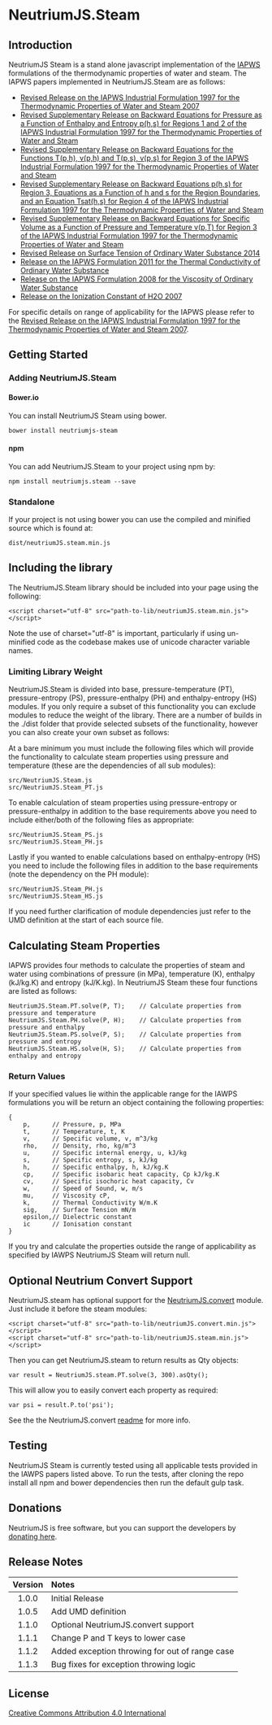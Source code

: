 # NeutriumJS.Steam

## Introduction

NeutriumJS Steam is a stand alone javascript implementation of the [IAPWS](http://www.iapws.org/) formulations of the thermodynamic properties of water and steam. The IAPWS papers implemented in NeutriumJS.Steam are as follows:

- [Revised Release on the IAPWS Industrial Formulation 1997 for the Thermodynamic Properties of Water and Steam 2007](http://www.iapws.org/relguide/IF97-Rev.html)
- [Revised Supplementary Release on Backward Equations for Pressure as a Function of Enthalpy and Entropy p(h,s) for Regions 1 and 2 of the IAPWS Industrial Formulation 1997 for the Thermodynamic Properties of Water and Steam](http://www.iapws.org/relguide/Supp-PHS12-2014.pdf)
- [Revised Supplementary Release on Backward Equations for the Functions T(p,h), v(p,h) and T(p,s), v(p,s) for Region 3 of the IAPWS Industrial Formulation 1997 for the Thermodynamic Properties of Water and Steam](http://www.iapws.org/relguide/Supp-Tv\(ph,ps\)3-2014.pdf)
- [Revised Supplementary Release on Backward Equations p(h,s) for Region 3, Equations as a Function of h and s for the Region Boundaries, and an Equation Tsat(h,s) for Region 4 of the IAPWS Industrial Formulation 1997 for the Thermodynamic Properties of Water and Steam](http://www.iapws.org/relguide/Supp-phs3-2014.pdf)
- [Revised Supplementary Release on Backward Equations for Specific Volume as a Function of Pressure and Temperature v(p,T) for Region 3 of the IAPWS Industrial Formulation 1997 for the Thermodynamic Properties of Water and Steam](http://www.iapws.org/relguide/Supp-VPT3-2014.pdf)
- [Revised Release on Surface Tension of Ordinary Water Substance 2014](http://www.iapws.org/relguide/Surf-H2O-2014.pdf)
- [Release on the IAPWS Formulation 2011 for the Thermal Conductivity of Ordinary Water Substance](http://www.iapws.org/relguide/ThCond.pdf)
- [Release on the IAPWS Formulation 2008 for the Viscosity of Ordinary Water Substance](http://www.iapws.org/relguide/visc.pdf)
- [Release on the Ionization Constant of H2O 2007](http://www.iapws.org/relguide/Ionization.pdf)

For specific details on range of applicability for the IAPWS please refer to the [Revised Release on the IAPWS Industrial Formulation 1997 for the Thermodynamic Properties of Water and Steam 2007](http://www.iapws.org/relguide/IF97-Rev.html).

## Getting Started

### Adding NeutriumJS.Steam

#### Bower.io

You can install NeutriumJS Steam using bower.

	bower install neutriumjs-steam

#### npm

You can add NeutriumJS.Steam to your project using npm by:

	npm install neutriumjs.steam --save

### Standalone

If your project is not using bower you can use the compiled and minified source which is found at:

	dist/neutriumJS.steam.min.js

## Including the library

The NeutriumJS.Steam library should be included into your page using  the following:

	<script charset="utf-8" src="path-to-lib/neutriumJS.steam.min.js"></script>

Note the use of charset="utf-8" is important, particularly if using un-minified code as the codebase makes use of unicode character variable names. 

### Limiting Library Weight

NeutriumJS.Steam is divided into base, pressure-temperature (PT), pressure-entropy (PS), pressure-enthalpy (PH) and enthalpy-entropy (HS) modules. If you only require a subset of this functionality you can exclude modules to reduce the weight of the library. There are a number of builds in the ./dist folder that provide selected subsets of the functionality, however you can also create your own subset as follows:


At a bare minimum you must include the following files which will provide the functionality to calculate steam properties using pressure and temperature (these are the dependencies of all sub modules):

	src/NeutriumJS.Steam.js
	src/NeutriumJS.Steam_PT.js
	
To enable calculation of steam properties using pressure-entropy or pressure-enthalpy in addition to the base requirements above you need to include either/both of the following files as appropriate:

	src/NeutriumJS.Steam_PS.js
	src/NeutriumJS.Steam_PH.js
	
Lastly if you wanted to enable calculations based on enthalpy-entropy (HS) you need to include the following files in addition to the base requirements (note the dependency on the PH module):
 	
 	src/NeutriumJS.Steam_PH.js
	src/NeutriumJS.Steam_HS.js

If you need further clarification of module dependencies just refer to the UMD definition at the start of each source file.

## Calculating Steam Properties

IAPWS provides four methods to calculate the properties of steam and water using combinations of pressure (in MPa), temperature (K), enthalpy (kJ/kg.K) and entropy (kJ/K.kg). In NeutriumJS Steam these four functions  are listed as follows:

	NeutriumJS.Steam.PT.solve(P, T);	// Calculate properties from pressure and temperature
	NeutriumJS.Steam.PH.solve(P, H);	// Calculate properties from pressure and enthalpy
	NeutriumJS.Steam.PS.solve(P, S);	// Calculate properties from pressure and entropy
	NeutriumJS.Steam.HS.solve(H, S);	// Calculate properties from enthalpy and entropy


### Return Values

If your specified values lie within the applicable range for the IAWPS formulations you will be return an object containing the following properties:

	{
		p, 		// Pressure, p, MPa
		t, 		// Temperature, t, K
		v, 		// Specific volume, v, m^3/kg
		rho,	// Density, rho, kg/m^3
		u,		// Specific internal energy, u, kJ/kg
		s,		// Specific entropy, s, kJ/kg
		h, 		// Specific enthalpy, h, kJ/kg.K
		cp,		// Specific isobaric heat capacity, Cp kJ/kg.K
		cv,		// Specific isochoric heat capacity, Cv
		w,		// Speed of Sound, w, m/s
		mu,		// Viscosity cP,
		k,		// Thermal Conductivity W/m.K
		sig,	// Surface Tension mN/m
		epsilon,// Dielectric constant
		ic		// Ionisation constant
	}

If you try and calculate the properties outside the range of applicability as specified by IAWPS NeutriumJS Steam will return null.

## Optional Neutrium Convert Support

NeutriumJS.steam has optional support for the [NeutriumJS.convert](https://github.com/NativeDynamics/NeutriumJS.convert) module. Just include it before the steam modules:

	<script charset="utf-8" src="path-to-lib/neutriumJS.convert.min.js"></script> 
	<script charset="utf-8" src="path-to-lib/neutriumJS.steam.min.js"></script>

Then you can get NeutriumJS.steam to return results as Qty objects:

	var result = NeutriumJS.steam.PT.solve(3, 300).asQty();
	
This will allow you to easily convert each property as required:

	var psi = result.P.to('psi');

See the  the NeutriumJS.convert [readme](https://github.com/NativeDynamics/NeutriumJS.convert/blob/master/README.md) for more info.

## Testing

NeutriumJS Steam is currently tested using all applicable tests provided in the IAWPS papers listed above. To run the tests, after cloning the repo install all npm and bower dependencies then run the default gulp task.

## Donations

NeutriumJS is free software, but you can support the developers by [donating here](https://neutrium.net/donate/).

## Release Notes

| Version | Notes |
|:-------:|:------|
| 1.0.0	  | Initial Release |
| 1.0.5   | Add UMD definition |
| 1.1.0   | Optional NeutriumJS.convert support |
| 1.1.1	  | Change P and T keys to lower case |
| 1.1.2   | Added exception throwing for out of range case |
| 1.1.3   | Bug fixes for exception throwing logic |

## License 

[Creative Commons Attribution 4.0 International](http://creativecommons.org/licenses/by/4.0/legalcode)